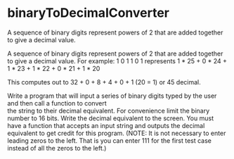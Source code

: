 # binaryToDecimalConverter
A sequence of binary digits represent powers of 2 that are added together to give a decimal value.

A sequence of binary digits represent powers of 2 that are added together to give a decimal value.
For example: 1 0 1 1 0 1 represents 1 * 25 + 0 * 24 + 1 * 23 + 1 * 22 + 0 * 21 + 1 * 20

This computes out to 32 + 0 + 8 + 4 + 0 + 1 (20 = 1) or 45 decimal.

Write a program that will input a series of binary digits typed by the user and then call a function to convert  
the string to their decimal equivalent. For convenience limit the binary number to 16 bits. Write the decimal 
equivalent to the screen. You must have a function that accepts an input string and outputs the decimal equivalent to
get credit for this program. (NOTE: It is not necessary to enter leading zeros to the left. That is you can enter 111 
for the first test case instead of all the zeros to the left.)
